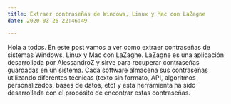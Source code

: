 ```yaml
---
title: Extraer contraseñas de Windows, Linux y Mac con LaZagne
date: 2020-03-26 22:46:49

---
```


Hola a todos. En este post vamos a ver como extraer contraseñas de sistemas Windows, Linux y Mac con LaZagne. LaZagne es una aplicación desarrollada por AlessandroZ y sirve para recuperar contraseñas guardadas en un sistema. Cada software almacena sus contraseñas utilizando diferentes técnicas (texto sin formato, API, algoritmos personalizados, bases de datos, etc) y esta herramienta ha sido desarrollada con el propósito de encontrar estas contraseñas.
